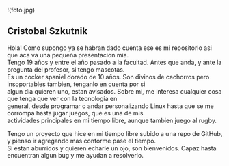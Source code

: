 !(foto.jpg)

## Cristobal Szkutnik

  Hola! Como supongo ya se habran dado cuenta ese es mi repositorio asi que aca va una pequeña presentacion mia.  
  Tengo 19 años y entre el año pasado a la facultad. Antes que anda, y ante la pregunta del profesor, si tengo mascotas.  
  Es un cocker spaniel dorado de 10 años. Son divinos de cachorros pero insoportables tambien, tenganlo en cuenta por si  
  algun dia quieren uno, estan avisados. Sobre mi, me interesa cualquier cosa que tenga que ver con la tecnologia en  
  general, desde programar o andar personalizando Linux hasta que se me corrompa hasta jugar juegos, que es una de mis  
  actividades principales en mi tiempo libre, aunque tambien juego al rugby.

  Tengo un proyecto que hice en mi tiempo libre subido a una repo de GitHub, y pienso ir agregando mas conforme pase el tiempo.  
  Si estan aburridos y quieren echarle un ojo, son bienvenidos. Capaz hasta encuentran algun bug y me ayudan a resolverlo.